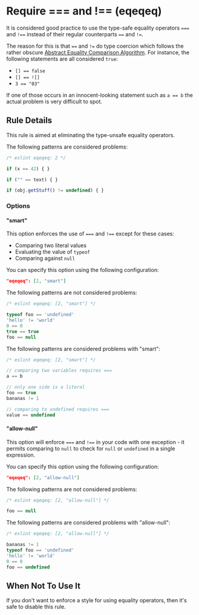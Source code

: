 # Require === and !== (eqeqeq)

It is considered good practice to use the type-safe equality operators `===` and `!==` instead of their regular counterparts `==` and `!=`.

The reason for this is that `==` and `!=` do type coercion which follows the rather obscure [Abstract Equality Comparison Algorithm](http://www.ecma-international.org/ecma-262/5.1/#sec-11.9.3).
For instance, the following statements are all considered `true`:

* `[] == false`
* `[] == ![]`
* `3 == "03"`

If one of those occurs in an innocent-looking statement such as `a == b` the actual problem is very difficult to spot.

## Rule Details

This rule is aimed at eliminating the type-unsafe equality operators.

The following patterns are considered problems:

```js
/* eslint eqeqeq: 2 */

if (x == 42) { }

if ("" == text) { }

if (obj.getStuff() != undefined) { }
```

### Options

#### "smart"

This option enforces the use of `===` and `!==` except for these cases:

* Comparing two literal values
* Evaluating the value of `typeof`
* Comparing against `null`

You can specify this option using the following configuration:

```json
"eqeqeq": [2, "smart"]
```

The following patterns are not considered problems:

```js
/* eslint eqeqeq: [2, "smart"] */

typeof foo == 'undefined'
'hello' != 'world'
0 == 0
true == true
foo == null
```

The following patterns are considered problems with "smart":

```js
/* eslint eqeqeq: [2, "smart"] */

// comparing two variables requires ===
a == b

// only one side is a literal
foo == true
bananas != 1

// comparing to undefined requires ===
value == undefined
```

#### "allow-null"

This option will enforce `===` and `!==` in your code with one exception - it permits comparing to `null` to check for `null` or `undefined` in a single expression.

You can specify this option using the following configuration:

```json
"eqeqeq": [2, "allow-null"]
```

The following patterns are not considered problems:

```js
/* eslint eqeqeq: [2, "allow-null"] */

foo == null
```

The following patterns are considered problems with "allow-null":

```js
/* eslint eqeqeq: [2, "allow-null"] */

bananas != 1
typeof foo == 'undefined'
'hello' != 'world'
0 == 0
foo == undefined
```

## When Not To Use It

If you don't want to enforce a style for using equality operators, then it's safe to disable this rule.
